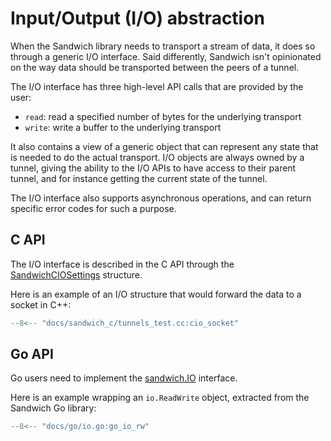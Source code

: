 # Input/Output (I/O) abstraction

When the Sandwich library needs to transport a stream of data, it does so
through a generic I/O interface. Said differently, Sandwich isn't opinionated
on the way data should be transported between the peers of a tunnel.

The I/O interface has three high-level API calls that are provided by the user:

* `read`: read a specified number of bytes for the underlying transport
* `write`: write a buffer to the underlying transport

It also contains a view of a generic object that can represent any state that
is needed to do the actual transport. I/O objects are always owned by a tunnel,
giving the ability to the I/O APIs to have access to their parent tunnel, and
for instance getting the current state of the tunnel.

The I/O interface also supports asynchronous operations, and can return
specific error codes for such a purpose.

## C API

The I/O interface is described in the C API through the
[SandwichCIOSettings](../cAPI/structSandwichCIOSettings.md) structure.

Here is an example of an I/O structure that would forward the data to a socket in C++:

```cpp
--8<-- "docs/sandwich_c/tunnels_test.cc:cio_socket"
```

## Go API

Go users need to implement the [sandwich.IO](https://pkg.go.dev/github.com/sandbox-quantum/sandwich/go/#IO) interface.

Here is an example wrapping an `io.ReadWrite` object, extracted from the Sandwich Go library:

```go
--8<-- "docs/go/io.go:go_io_rw"
```
